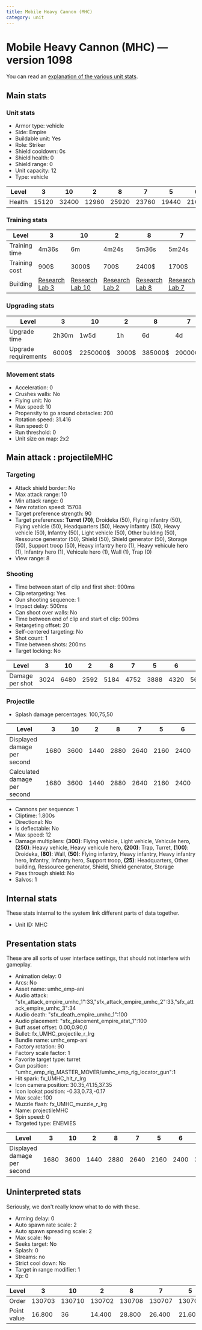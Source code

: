 ```yaml
---
title: Mobile Heavy Cannon (MHC)
category: unit
---
```


# Mobile Heavy Cannon (MHC) — version 1098

You can read an [explanation  of the various unit stats](unitexplained.md).

## Main stats

### Unit stats

  * Armor type: vehicle
  * Side: Empire
  * Buildable unit: Yes
  * Role: Striker
  * Shield cooldown: 0s
  * Shield health: 0
  * Shield range: 0
  * Unit capacity: 12
  * Type: vehicle

|Level |3    |10   |2    |8    |7    |5    |6    |9    |4    |1    |
|------|-----|-----|-----|-----|-----|-----|-----|-----|-----|-----|
|Health|15120|32400|12960|25920|23760|19440|21600|28080|17280|10800|


### Training stats

|Level        |3                                      |10                                      |2                                      |8                                      |7                                      |5                                      |6                                      |9                                      |4                                      |1                              |
|-------------|---------------------------------------|----------------------------------------|---------------------------------------|---------------------------------------|---------------------------------------|---------------------------------------|---------------------------------------|---------------------------------------|---------------------------------------|-------------------------------|
|Training time|4m36s                                  |6m                                      |4m24s                                  |5m36s                                  |5m24s                                  |5m                                     |5m12s                                  |5m48s                                  |4m48s                                  |4m12s                          |
|Training cost|900$                                   |3000$                                   |700$                                   |2400$                                  |1700$                                  |1300$                                  |1500$                                  |2700$                                  |1100$                                  |500$                           |
|Building     |[Research Lab 3](empireOffenseLab.html)|[Research Lab 10](empireOffenseLab.html)|[Research Lab 2](empireOffenseLab.html)|[Research Lab 8](empireOffenseLab.html)|[Research Lab 7](empireOffenseLab.html)|[Research Lab 5](empireOffenseLab.html)|[Research Lab 6](empireOffenseLab.html)|[Research Lab 9](empireOffenseLab.html)|[Research Lab 4](empireOffenseLab.html)|[Factory 7](empireFactory.html)|


### Upgrading stats

|Level               |3    |10      |2    |8      |7      |5     |6      |9       |4     |1    |
|--------------------|-----|--------|-----|-------|-------|------|-------|--------|------|-----|
|Upgrade time        |2h30m|1w5d    |1h   |6d     |4d     |20h   |2d12h  |1w1d    |7h    |0s   |
|Upgrade requirements|6000$|2250000$|3000$|385000$|200000$|35000$|115000$|1250000$|15000$|6500$|


### Movement stats

  * Acceleration: 0
  * Crushes walls: No
  * Flying unit: No
  * Max speed: 10
  * Propensity to go around obstacles: 200
  * Rotation speed: 31.416
  * Run speed: 0
  * Run threshold: 0
  * Unit size on map: 2x2

## Main attack : projectileMHC

### Targeting

  * Attack shield border: No
  * Max attack range: 10
  * Min attack range: 0
  * New rotation speed: 15708
  * Target preference strength: 90
  * Target preferences: **Turret (70)**, Droideka (50), Flying infantry (50), Flying vehicle (50), Headquarters (50), Heavy infantry (50), Heavy vehicle (50), Infantry (50), Light vehicle (50), Other building (50), Ressource generator (50), Shield (50), Shield generator (50), Storage (50), Support troop (50), Heavy infantry hero (1), Heavy vehicule hero (1), Infantry hero (1), Vehicule hero (1), Wall (1), Trap (0)
  * View range: 8

### Shooting

  * Time between start of clip and first shot: 900ms
  * Clip retargeting: Yes
  * Gun shooting sequence: 1
  * Impact delay: 500ms
  * Can shoot over walls: No
  * Time between end of clip and start of clip: 900ms
  * Retargeting offset: 20
  * Self-centered targeting: No
  * Shot count: 1
  * Time between shots: 200ms
  * Target locking: No

|Level          |3   |10  |2   |8   |7   |5   |6   |9   |4   |1   |
|---------------|----|----|----|----|----|----|----|----|----|----|
|Damage per shot|3024|6480|2592|5184|4752|3888|4320|5616|3456|2160|


### Projectile

  * Splash damage percentages: 100,75,50

|Level                       |3   |10  |2   |8   |7   |5   |6   |9   |4   |1   |
|----------------------------|----|----|----|----|----|----|----|----|----|----|
|Displayed damage per second |1680|3600|1440|2880|2640|2160|2400|3120|1920|1200|
|Calculated damage per second|1680|3600|1440|2880|2640|2160|2400|3120|1920|1200|


  * Cannons per sequence: 1
  * Cliptime: 1.800s
  * Directional: No
  * Is deflectable: No
  * Max speed: 12
  * Damage multipliers: **(300)**: Flying vehicle, Light vehicle, Vehicule hero, **(250)**: Heavy vehicle, Heavy vehicule hero, **(200)**: Trap, Turret, **(100)**: Droideka, **(80)**: Wall, **(50)**: Flying infantry, Heavy infantry, Heavy infantry hero, Infantry, Infantry hero, Support troop, **(25)**: Headquarters, Other building, Ressource generator, Shield, Shield generator, Storage
  * Pass through shield: No
  * Salvos: 1

## Internal stats

These stats internal to the system link different parts of data together.

  * Unit ID: MHC

## Presentation stats

These are all sorts of user interface settings, that should not interfere with gameplay.

  * Animation delay: 0
  * Arcs: No
  * Asset name: umhc_emp-ani
  * Audio attack: "sfx_attack_empire_umhc_1":33,"sfx_attack_empire_umhc_2":33,"sfx_attack_empire_umhc_3":34
  * Audio death: "sfx_death_empire_umhc_1":100
  * Audio placement: "sfx_placement_empire_atat_1":100
  * Buff asset offset: 0.00,0.90,0
  * Bullet: fx_UMHC_projectile_r_lrg
  * Bundle name: umhc_emp-ani
  * Factory rotation: 90
  * Factory scale factor: 1
  * Favorite target type: turret
  * Gun position: "umhc_emp_rig_MASTER_MOVER/umhc_emp_rig_locator_gun":1
  * Hit spark: fx_UMHC_hit_r_lrg
  * Icon camera position: 30.35,41.15,37.35
  * Icon lookat position: -0.33,0.73,-0.17
  * Max scale: 100
  * Muzzle flash: fx_UMHC_muzzle_r_lrg
  * Name: projectileMHC
  * Spin speed: 0
  * Targeted type: ENEMIES

|Level                      |3   |10  |2   |8   |7   |5   |6   |9   |4   |1   |
|---------------------------|----|----|----|----|----|----|----|----|----|----|
|Displayed damage per second|1680|3600|1440|2880|2640|2160|2400|3120|1920|1200|


## Uninterpreted stats

Seriously, we don't really know what to do with these.

  * Arming delay: 0
  * Auto spawn rate scale: 2
  * Auto spawn spreading scale: 2
  * Max scale: No
  * Seeks target: No
  * Splash: 0
  * Streams: no
  * Strict cool down: No
  * Target in range modifier: 1
  * Xp: 0

|Level      |3     |10    |2     |8     |7     |5     |6     |9     |4     |1     |
|-----------|------|------|------|------|------|------|------|------|------|------|
|Order      |130703|130710|130702|130708|130707|130705|130706|130709|130704|130701|
|Point value|16.800|36    |14.400|28.800|26.400|21.600|24    |31.200|19.200|12    |


